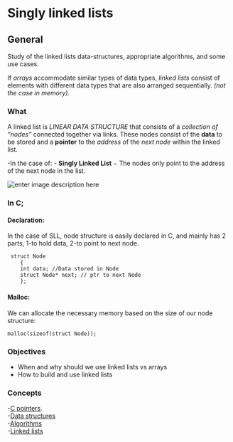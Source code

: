 <h1 id="singly-linked-lists">Singly linked lists</h1>
<h2 id="general">General</h2>
<p>Study of the linked lists data-structures, appropriate algorithms, and some use cases.</p>
<p>If <em>arrays</em> accommodate similar types of data types, <em>linked lists</em> consist of elements with different data types that are also arranged sequentially. <em>(not the case in memory).</em></p>
<h3 id="what">What</h3>
<p>A linked list is <em>LINEAR DATA STRUCTURE</em>  that consists of a <em>collection of “nodes”</em> connected together via links. These nodes consist of the <strong>data</strong> to be stored and a <strong>pointer</strong> to the <em>address</em> of the <em>next node</em> within the linked list.</p>
<p>-In the case of: -   <strong>Singly Linked List</strong>  − The nodes only point to the address of the next node in the list.</p>
<p><img src="https://www.tutorialspoint.com/data_structures_algorithms/images/singly_linked_lists.jpg" alt="enter image description here"></p>
<h3 id="in-c">In C;</h3>
<h4 id="declaration">Declaration:</h4>
<p>In the case of SLL, node structure is easily declared in C, and mainly has 2 parts, 1-to hold data, 2-to point to next node.</p>
<pre><code> struct Node
    {
    int data; //Data stored in Node
    struct Node* next; // ptr to next Node
    };
</code></pre>
<h4 id="malloc">Malloc:</h4>
<p>We can allocate the necessary memory based on the size of our node structure:</p>
<pre><code>malloc(sizeof(struct Node));
</code></pre>
<h3 id="objectives">Objectives</h3>
<ul>
<li>When and why should we use linked lists vs arrays</li>
<li>How to build and use linked lists</li>
</ul>
<h3 id="concept">Concepts</h3>
<p>-<a href="https://www.geeksforgeeks.org/c-pointers/">C pointers</a>.<br>
-<a href="https://www.geeksforgeeks.org/data-structures/?ref=shm">Data structures</a><br>
-<a href="https://www.geeksforgeeks.org/fundamentals-of-algorithms/">Algorithms</a><br>
-<a href="https://www.geeksforgeeks.org/data-structures/linked-list/?ref=lbp">Linked lists</a></p>
